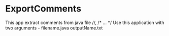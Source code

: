 # ExportComments
This app extract comments from java file //, /* ... */
Use this application with two arguments - filename.java outputName.txt
